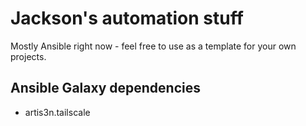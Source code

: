 # Jackson's automation stuff

Mostly Ansible right now - feel free to use as a template for your own projects.


## Ansible Galaxy dependencies

 - artis3n.tailscale
